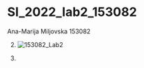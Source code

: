 # SI_2022_lab2_153082

Ana-Marija Miljovska 153082

2. ![153082_Lab2](https://user-images.githubusercontent.com/100883108/171840253-e1e5cdec-d3a5-424e-907b-2ed33850e902.png)


3.
